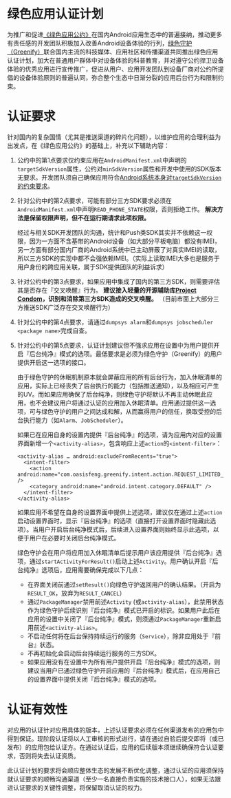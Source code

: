 # 绿色应用认证计划

为推广和促进[《绿色应用公约》](app-convention.md)在国内Android应用生态中的普遍接纳，推动更多有责任感的开发团队积极加入改善Android设备体验的行列，[绿色守护（Greenify）](http://www.coolapk.com/apk/com.oasisfeng.greenify)联合国内主流的科技媒体、应用社区和传播渠道共同推出绿色应用认证计划，加大在普通用户群体中对设备体验的科普教育，并对遵守公约捍卫设备体验的优秀应用进行宣传推广，促进从用户、应用开发团队到设备厂商对公约所提倡的设备体验原则的普遍认同，弥合整个生态中日渐分裂的应用后台行为和限制约束。

# 认证要求

针对国内的复杂国情（尤其是推送渠道的碎片化问题），以维护应用的合理利益为出发点，在《绿色应用公约》的基础上，补充以下辅助内容：

1. 公约中的第1点要求仅约束应用在`AndroidManifest.xml`中声明的`targetSdkVersion`属性，公约对`minSdkVersion`属性和开发中使用的SDK版本无要求。开发团队须自己确保应用符合[Android系统本身对`targetSdkVersion`的约束要求](https://developer.android.google.cn/reference/android/os/Build.VERSION_CODES.html#N)。

2. 针对公约中的第2点要求，可能有部分三方SDK要求必须在`AndroidManifest.xml`中声明`READ_PHONE_STATE`权限，否则拒绝工作。 **解决方法是保留权限声明，但不在运行期请求此项权限。**

   经过与相关SDK开发团队的沟通，统计和Push类SDK其实并不依赖这一权限，因为一方面不含基带的Android设备（如大部分平板电脑）都没有IMEI，另一方面有部分国内厂商的Android系统中已主动屏蔽了对真实IMEI的读取，所以三方SDK的实现中都不会强依赖IMEI。（实际上读取IMEI大多也是服务于用户身份的跨应用关联，属于SDK提供团队的利益诉求）

3. 针对公约中的第3点要求，如果应用中集成了国内的第三方SDK，则需要评估其是否存在『交叉唤醒』行为。 **建议接入轻量的开源辅助库[Project Condom](https://github.com/oasisfeng/condom)，识别和消除第三方SDK造成的交叉唤醒。** （目前市面上大部分三方推送SDK广泛存在交叉唤醒行为）

4. 针对公约中的第4点要求，请通过`dumpsys alarm`和`dumpsys jobscheduler <package name>`完成自查。

5. 针对公约中的第5点要求，认证计划建议但不强求应用在设置中为用户提供开启『后台纯净』模式的选项。最低要求是必须为绿色守护（Greenify）的用户提供开启这一选项的接口。

   由于绿色守护的休眠机制原本就会屏蔽应用的所有后台行为，加入休眠清单的应用，实际上已经丧失了后台执行的能力（包括推送通知），以及相应可产生的UV。而如果应用确保了后台纯净，则绿色守护将默认不再主动休眠此应用，也不会建议用户将通过认证的应用加入休眠清单。应用通过提供这一选项，可与绿色守护的用户之间达成和解，从而赢得用户的信任，换取受控的后台执行能力（如`Alarm`、`JobScheduler`）。

   如果已在应用自身的设置内提供『后台纯净』的选项，请为应用内对应的设置界面新增一个`<activity-alias>`，包含响应上述`action`的`<intent-filter>`：
   ```
   <activity-alias … android:excludeFromRecents="true">
     <intent-filter>
       <action android:name="com.oasisfeng.greenify.intent.action.REQUEST_LIMITED_BACKGROUND" />
       <category android:name="android.intent.category.DEFAULT" />
     </intent-filter>
   </activity-alias>
   ```
   如果应用不希望在自身的设置界面中提供上述选项，建议仅在通过上述`action`启动设置界面时，显示『后台纯净』的选项（直接打开设置界面时隐藏此选项）。当用户开启后台纯净模式后，后续进入设置界面则始终显示此选项，以便于用户在必要时关闭后台纯净模式。

   绿色守护会在用户将应用加入休眠清单后提示用户该应用提供『后台纯净』选项，通过`startActivityForResult()`启动上述`Activity`。用户确认开启『后台纯净』选项后，应用需要确保完成以下几点：

   * 在界面关闭前通过`setResult()`向绿色守护返回用户的确认结果。（开启为`RESULT_OK`，放弃为`RESULT_CANCEL`）
   * 通过`PackageManager`禁用前述`Activity` (或`activity-alias`），此禁用状态作为绿色守护后续识别『后台纯净』模式已开启的标识。如果用户此后在应用的设置中关闭了『后台纯净』模式，则须通过`PackageManager`重新启用前述`<activity-alias>`。
   * 不启动任何将在后台保持持续运行的服务（`Service`），除非应用处于『前台』状态。
   * 不再初始化会启动后台持续运行服务的三方SDK。
   * 如果应用没有在设置中为所有用户提供开启『后台纯净』模式的选项，则建议当用户已通过绿色守护开启应用的『后台纯净』模式后，在应用自己的设置界面中提供关闭『后台纯净』模式的选项。

# 认证有效性

对应用的认证针对应用具体的版本，上述认证要求必须在任何渠道发布的应用包中得到保证。现阶段认证将以人工审核的形式进行，请在通过自验后提交即将（或已发布）的应用包给认证方。在通过认证后，应用的后续版本须继续确保符合认证要求，否则将失去认证资质。

此认证计划的要求将会顺应整体生态的发展不断优化调整，通过认证的应用须保持就认证要求的顺畅沟通渠道（至少一名直接负责实施的技术接口人），如果无法跟进认证要求的关键性调整，将保留取消认证的权力。
